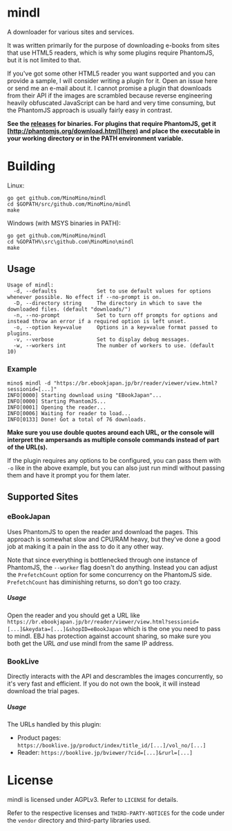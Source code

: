 # mindl
A downloader for various sites and services.

It was written primarily for the purpose of downloading e-books from sites that use HTML5 readers, which is
why some plugins require PhantomJS, but it is not limited to that.

If you've got some other HTML5 reader you want supported and you can provide a sample, I will consider writing a plugin for it.
Open an issue here or send me an e-mail about it. I cannot promise a plugin that downloads from their API if the images are
scrambled because reverse engineering heavily obfuscated JavaScript can be hard and very time consuming, but the PhantomJS approach is
usually fairly easy in contrast.

**See the [releases](https://github.com/MinoMino/mindl/releases) for binaries. For plugins that require PhantomJS, get it [http://phantomjs.org/download.html](here) and place the executable in your working directory or in the PATH environment variable.**

# Building
Linux:
```
go get github.com/MinoMino/mindl
cd $GOPATH/src/github.com/MinoMino/mindl
make
```

Windows (with MSYS binaries in PATH):
```
go get github.com/MinoMino/mindl
cd %GOPATH%\src\github.com\MinoMino\mindl
make
```

## Usage
```
Usage of mindl:
  -d, --defaults             Set to use default values for options whenever possible. No effect if --no-prompt is on.
  -D, --directory string     The directory in which to save the downloaded files. (default "downloads/")
  -n, --no-prompt            Set to turn off prompts for options and instead throw an error if a required option is left unset.
  -o, --option key=value     Options in a key=value format passed to plugins.
  -v, --verbose              Set to display debug messages.
  -w, --workers int          The number of workers to use. (default 10)
```

### Example
```
mino$ mindl -d "https://br.ebookjapan.jp/br/reader/viewer/view.html?sessionid=[...]"
INFO[0000] Starting download using "EBookJapan"...
INFO[0000] Starting PhantomJS...
INFO[0001] Opening the reader...
INFO[0006] Waiting for reader to load...
INFO[0133] Done! Got a total of 76 downloads.
```

**Make sure you use double quotes around each URL, or the console will interpret the ampersands as multiple console commands
instead of part of the URL(s).**

If the plugin requires any options to be configured, you can pass them with `-o` like in the above example, but you can
also just run mindl without passing them and have it prompt you for them later.

## Supported Sites
### eBookJapan
Uses PhantomJS to open the reader and download the pages. This approach is somewhat slow and CPU/RAM heavy, but
they've done a good job at making it a pain in the ass to do it any other way.

Note that since everything is bottlenecked through one instance of PhantomJS, the `--worker` flag doesn't do anything.
Instead you can adjust the `PrefetchCount` option for some concurrency on the PhantomJS side. `PrefetchCount` has
diminishing returns, so don't go too crazy.

##### Usage
Open the reader and you should get a URL like
`https://br.ebookjapan.jp/br/reader/viewer/view.html?sessionid=[...]&keydata=[...]&shopID=eBookJapan`
which is the one you need to pass to mindl. EBJ has protection against account sharing, so make sure
you both get the URL *and* use mindl from the same IP address.

### BookLive
Directly interacts with the API and descrambles the images concurrently, so it's very fast and efficient.
If you do not own the book, it will instead download the trial pages.

##### Usage
The URLs handled by this plugin:
* Product pages: `https://booklive.jp/product/index/title_id/[...]/vol_no/[...]`
* Reader: `https://booklive.jp/bviewer/?cid=[...]&rurl=[...]`

# License
mindl is licensed under AGPLv3. Refer to `LICENSE` for details.

Refer to the respective licenses and `THIRD-PARTY-NOTICES` for the code under the `vendor` directory
and third-party libraries used.
